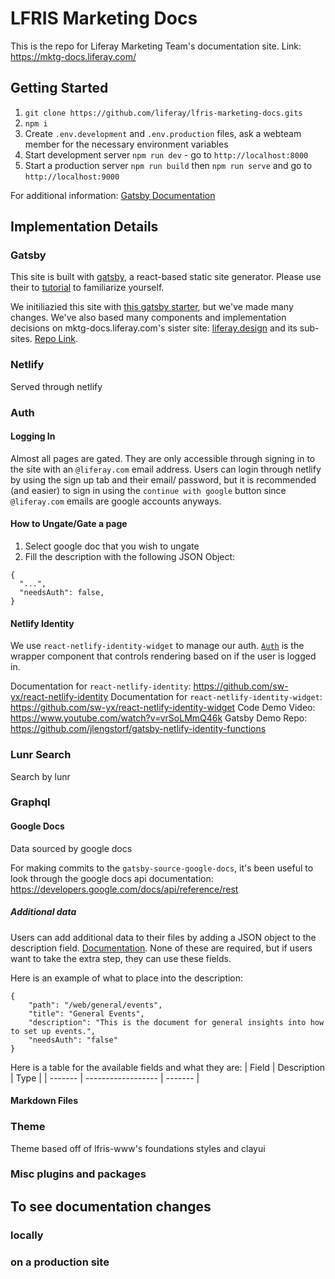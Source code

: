 # LFRIS Marketing Docs

This is the repo for Liferay Marketing Team's documentation site.
Link: https://mktg-docs.liferay.com/

## Getting Started

1. `git clone https://github.com/liferay/lfris-marketing-docs.gits`
2. `npm i`
3. Create `.env.development` and `.env.production` files, ask a webteam member for the necessary environment variables
4. Start development server `npm run dev` - go to `http://localhost:8000`
5. Start a production server `npm run build` then `npm run serve` and go to `http://localhost:9000`

For additional information: [Gatsby Documentation](https://www.gatsbyjs.org/docs/)

## Implementation Details

### Gatsby

This site is built with [gatsby](https://www.gatsbyjs.org/), a react-based static site generator. Please use their to [tutorial](https://www.gatsbyjs.org/tutorial/) to familiarize yourself.

We initiliazied this site with [this gatsby starter](https://github.com/diegonvs/gatsby-boilerplate), but we've made many changes. We've also based many components and implementation decisions on mktg-docs.liferay.com's sister site: [liferay.design](https://liferay.design/) and its sub-sites. [Repo Link](https://github.com/liferay-design/liferay.design/).

### Netlify

Served through netlify

### Auth

#### Logging In

Almost all pages are gated. They are only accessible through signing in to the site with an `@liferay.com` email address. Users can login through netlify by using the sign up tab and their email/ password, but it is recommended (and easier) to sign in using the `continue with google` button since `@liferay.com` emails are google accounts anyways.

#### How to Ungate/Gate a page

1. Select google doc that you wish to ungate
2. Fill the description with the following JSON Object:

```
{
  "...",
  "needsAuth": false,
}
```

#### Netlify Identity

We use `react-netlify-identity-widget` to manage our auth. [`Auth`](https://github.com/liferay/lfris-marketing-docs/blob/master/src/components/organisms/Auth/index.js) is the wrapper component that controls rendering based on if the user is logged in.

Documentation for `react-netlify-identity`: https://github.com/sw-yx/react-netlify-identity
Documentation for `react-netlify-identity-widget`: https://github.com/sw-yx/react-netlify-identity-widget
Code Demo Video: https://www.youtube.com/watch?v=vrSoLMmQ46k
Gatsby Demo Repo: https://github.com/jlengstorf/gatsby-netlify-identity-functions

### Lunr Search

Search by lunr

### Graphql

#### Google Docs

Data sourced by google docs

For making commits to the `gatsby-source-google-docs`, it's been useful to look through the google docs api documentation: https://developers.google.com/docs/api/reference/rest

##### Additional data

Users can add additional data to their files by adding a JSON object to the description field. [Documentation](https://www.gatsbyjs.org/packages/gatsby-source-google-docs/#add-extra-data). None of these are required, but if users want to take the extra step, they can use these fields.

Here is an example of what to place into the description:

```
{
	"path": "/web/general/events",
	"title": "General Events",
	"description": "This is the document for general insights into how to set up events.",
	"needsAuth": "false"
}
```

Here is a table for the available fields and what they are:
| Field | Description | Type |
| ------- | ------------------ | ------- |

#### Markdown Files

### Theme

Theme based off of lfris-www's foundations styles and clayui

### Misc plugins and packages

## To see documentation changes

### locally

### on a production site
